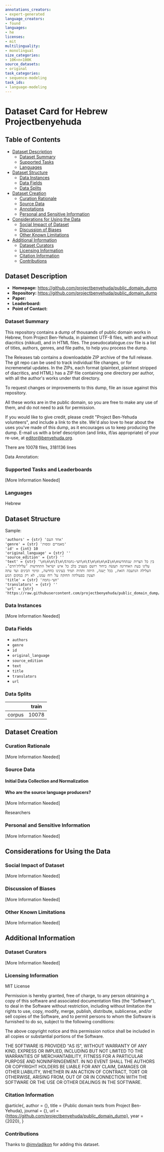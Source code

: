 ```yaml
---
annotations_creators:
- expert-generated
language_creators:
- found
languages:
- he
licenses:
- mit
multilinguality:
- monolingual
size_categories:
- 10K<n<100K
source_datasets:
- original
task_categories:
- sequence-modeling
task_ids:
- language-modeling
---
```


# Dataset Card for Hebrew Projectbenyehuda

## Table of Contents
- [Dataset Description](#dataset-description)
  - [Dataset Summary](#dataset-summary)
  - [Supported Tasks](#supported-tasks-and-leaderboards)
  - [Languages](#languages)
- [Dataset Structure](#dataset-structure)
  - [Data Instances](#data-instances)
  - [Data Fields](#data-instances)
  - [Data Splits](#data-instances)
- [Dataset Creation](#dataset-creation)
  - [Curation Rationale](#curation-rationale)
  - [Source Data](#source-data)
  - [Annotations](#annotations)
  - [Personal and Sensitive Information](#personal-and-sensitive-information)
- [Considerations for Using the Data](#considerations-for-using-the-data)
  - [Social Impact of Dataset](#social-impact-of-dataset)
  - [Discussion of Biases](#discussion-of-biases)
  - [Other Known Limitations](#other-known-limitations)
- [Additional Information](#additional-information)
  - [Dataset Curators](#dataset-curators)
  - [Licensing Information](#licensing-information)
  - [Citation Information](#citation-information)
  - [Contributions](#contributions)

## Dataset Description

- **Homepage:** https://github.com/projectbenyehuda/public_domain_dump
- **Repository:** https://github.com/projectbenyehuda/public_domain_dump
- **Paper:** 
- **Leaderboard:**
- **Point of Contact:** 

### Dataset Summary

This repository contains a dump of thousands of public domain works in Hebrew, from Project Ben-Yehuda, in plaintext UTF-8 files, with and without diacritics (nikkud), and in HTML files. The pseudocatalogue.csv file is a list of titles, authors, genres, and file paths, to help you process the dump.

The Releases tab contains a downloadable ZIP archive of the full release. The git repo can be used to track individual file changes, or for incremenetal updates. In the ZIPs, each format (plaintext, plaintext stripped of diacritics, and HTML) has a ZIP file containing one directory per author, with all the author's works under that directory.

To request changes or improvements to this dump, file an issue against this repository.

All these works are in the public domain, so you are free to make any use of them, and do not need to ask for permission.

If you would like to give credit, please credit "Project Ben-Yehuda volunteers", and include a link to the site. We'd also love to hear about the uses you've made of this dump, as it encourages us to keep producing the dump. E-mail us with a brief description (and links, if/as appropriate) of your re-use, at editor@benyehuda.org.

There are 10078 files, 3181136 lines

Data Annotation: 

### Supported Tasks and Leaderboards

[More Information Needed]

### Languages

Hebrew

## Dataset Structure

Sample:
```
'authors' = {str} 'אחד העם'
'genre' = {str} 'מאמרים ומסות'
'id' = {int} 10
'original_language' = {str} ''
'source_edition' = {str} ''
'text' = {str} '\n\n\n\t\n\tחצי-נחמה\n\t\n\n\n\n1\n\nבין כל הצרות שנתחדשו עלינו בעת האחרונה תעשׂה ביחוד רושם מעציב בלב כל איש ישׂראל התחדשות ‘עלילת־הדם’. העלילה הנתעבה הזאת, בכל יָשנה, היתה ותהיה תמיד בעינינו כחדשה, ומימי הבינים ועד עתה תצטין בפעולתה החזקה על רוח עמנו, לא רק במקום המע
'title' = {str} 'חצי-נחמה'
'translators' = {str} ''
'url' = {str} 'https://raw.githubusercontent.com/projectbenyehuda/public_domain_dump/master/txt/p23/m10.txt'
```

### Data Instances

[More Information Needed]

### Data Fields

- `authors` 
- `genre` 
- `id`
- `original_language` 
- `source_edition` 
- `text` 
- `title`
- `translators` 
- `url` 

### Data Splits

|                          | train  | 
|--------------------------|--------|
| corpus                   | 10078  |


## Dataset Creation

### Curation Rationale

[More Information Needed]

### Source Data

#### Initial Data Collection and Normalization


#### Who are the source language producers?

[More Information Needed]

Researchers

### Personal and Sensitive Information

[More Information Needed]

## Considerations for Using the Data

### Social Impact of Dataset

[More Information Needed]

### Discussion of Biases

[More Information Needed]

### Other Known Limitations

[More Information Needed]

## Additional Information

### Dataset Curators

[More Information Needed]

### Licensing Information


MIT License



Permission is hereby granted, free of charge, to any person obtaining a copy
of this software and associated documentation files (the "Software"), to deal
in the Software without restriction, including without limitation the rights
to use, copy, modify, merge, publish, distribute, sublicense, and/or sell
copies of the Software, and to permit persons to whom the Software is
furnished to do so, subject to the following conditions:

The above copyright notice and this permission notice shall be included in all
copies or substantial portions of the Software.

THE SOFTWARE IS PROVIDED "AS IS", WITHOUT WARRANTY OF ANY KIND, EXPRESS OR
IMPLIED, INCLUDING BUT NOT LIMITED TO THE WARRANTIES OF MERCHANTABILITY,
FITNESS FOR A PARTICULAR PURPOSE AND NONINFRINGEMENT. IN NO EVENT SHALL THE
AUTHORS OR COPYRIGHT HOLDERS BE LIABLE FOR ANY CLAIM, DAMAGES OR OTHER
LIABILITY, WHETHER IN AN ACTION OF CONTRACT, TORT OR OTHERWISE, ARISING FROM,
OUT OF OR IN CONNECTION WITH THE SOFTWARE OR THE USE OR OTHER DEALINGS IN THE
SOFTWARE.

### Citation Information

@article{,
  author = {},
  title = {Public domain texts from Project Ben-Yehuda},
  journal = {},
  url = {https://github.com/projectbenyehuda/public_domain_dump},
  year = {2020},
}
### Contributions

Thanks to [@imvladikon](https://github.com/imvladikon) for adding this dataset.